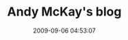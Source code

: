 ---
date: 2009-09-06 04:53:07
link:
  source: delicious
  source_url: https://del.icio.us/roytang
  text: Andy McKay's blog
  url: http://www.agmweb.ca/blog/andy/2222/
slug: andy-mckay-s-blog
source: delicious
tags:
- web
- django
- python
title: Andy McKay's blog
---